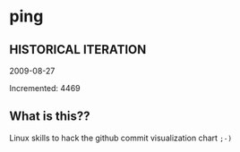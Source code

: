 # ping

## HISTORICAL ITERATION
2009-08-27

Incremented: 4469

## What is this?? 
Linux skills to hack the github commit visualization chart `;-)`
